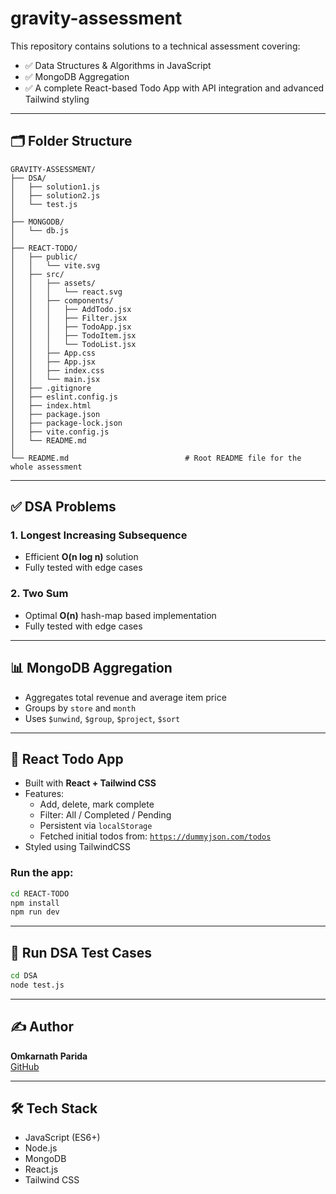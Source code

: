 # gravity-assessment

This repository contains solutions to a technical assessment covering:

- ✅ Data Structures & Algorithms in JavaScript
- ✅ MongoDB Aggregation
- ✅ A complete React-based Todo App with API integration and advanced Tailwind styling

---

## 🗂 Folder Structure

```
GRAVITY-ASSESSMENT/
├── DSA/
│   ├── solution1.js
│   ├── solution2.js
│   └── test.js
│
├── MONGODB/
│   └── db.js
│
├── REACT-TODO/
│   ├── public/
│   │   └── vite.svg
│   ├── src/
│   │   ├── assets/
│   │   │   └── react.svg
│   │   ├── components/
│   │   │   ├── AddTodo.jsx
│   │   │   ├── Filter.jsx
│   │   │   ├── TodoApp.jsx
│   │   │   ├── TodoItem.jsx
│   │   │   └── TodoList.jsx
│   │   ├── App.css
│   │   ├── App.jsx
│   │   ├── index.css
│   │   └── main.jsx
│   ├── .gitignore
│   ├── eslint.config.js
│   ├── index.html
│   ├── package.json
│   ├── package-lock.json
│   ├── vite.config.js
│   └── README.md
│
└── README.md                          # Root README file for the whole assessment

```

---

## ✅ DSA Problems

### 1. Longest Increasing Subsequence
- Efficient **O(n log n)** solution
- Fully tested with edge cases

### 2. Two Sum
- Optimal **O(n)** hash-map based implementation
- Fully tested with edge cases

---

## 📊 MongoDB Aggregation

- Aggregates total revenue and average item price
- Groups by `store` and `month`
- Uses `$unwind`, `$group`, `$project`, `$sort`

---

## 🧩 React Todo App

- Built with **React + Tailwind CSS**
- Features:
  - Add, delete, mark complete
  - Filter: All / Completed / Pending
  - Persistent via `localStorage`
  - Fetched initial todos from: [`https://dummyjson.com/todos`](https://dummyjson.com/docs/todos)
- Styled using TailwindCSS

### Run the app:

```bash
cd REACT-TODO
npm install
npm run dev
```

---

## 🧪 Run DSA Test Cases

```bash
cd DSA
node test.js
```

---

## ✍️ Author

**Omkarnath Parida**  
[GitHub](https://github.com/pomkarnath98)

---

## 🛠 Tech Stack

- JavaScript (ES6+)
- Node.js
- MongoDB
- React.js
- Tailwind CSS
